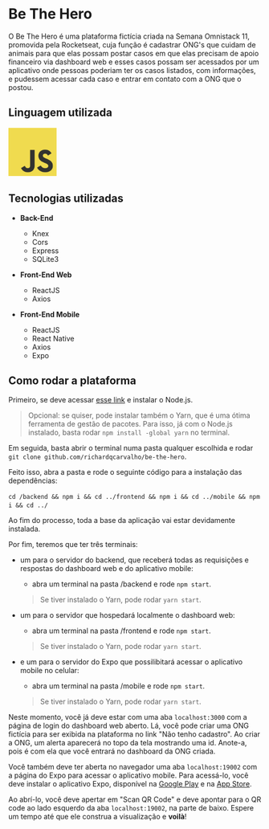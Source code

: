 # Be The Hero

O Be The Hero é uma plataforma fictícia criada na Semana Omnistack 11, promovida pela Rocketseat, cuja função é cadastrar ONG's que cuidam de animais para que elas possam postar casos em que elas precisam de apoio financeiro via dashboard web e esses casos possam ser acessados por um aplicativo onde pessoas poderiam ter os casos listados, com informações, e pudessem acessar cada caso e entrar em contato com a ONG que o postou.

## Linguagem utilizada

<img src="https://raw.githubusercontent.com/voodootikigod/logo.js/master/js.png" width="96">

## Tecnologias utilizadas

- **Back-End**
  - Knex
  - Cors
  - Express
  - SQLite3
  
- **Front-End Web**
  - ReactJS
  - Axios
  
- **Front-End Mobile**
  - ReactJS
  - React Native
  - Axios
  - Expo

## Como rodar a plataforma

Primeiro, se deve acessar [esse link](https://www.nodejs.org) e instalar o Node.js. 
> Opcional: se quiser, pode instalar também o Yarn, que é uma ótima ferramenta de gestão de pacotes. Para isso, já com o Node.js instalado, basta rodar `npm install -global yarn` no terminal.

Em seguida, basta abrir o terminal numa pasta qualquer escolhida e rodar `git clone github.com/richardqcarvalho/be-the-hero`.

Feito isso, abra a pasta e rode o seguinte código para a instalação das dependências:

`cd /backend && npm i && cd ../frontend && npm i && cd ../mobile && npm i && cd ../`

Ao fim do processo, toda a base da aplicação vai estar devidamente instalada.

Por fim, teremos que ter três terminais:

 - um para o servidor do backend, que receberá todas as requisições e respostas do dashboard web e do aplicativo mobile:
    - abra um terminal na pasta /backend e rode `npm start`. 
    > Se tiver instalado o Yarn, pode rodar `yarn start`.
    
 - um para o servidor que hospedará localmente o dashboard web:
    - abra um terminal na pasta /frontend e rode `npm start`. 
    > Se tiver instalado o Yarn, pode rodar `yarn start`.
    
 - e um para o servidor do Expo que possilibitará acessar o aplicativo mobile no celular:
    - abra um terminal na pasta /mobile e rode `npm start`. 
    > Se tiver instalado o Yarn, pode rodar `yarn start`.
  
Neste momento, você já deve estar com uma aba `localhost:3000` com a página de login do dashboard web aberto. Lá, você pode criar uma ONG fictícia para ser exibida na plataforma no link "Não tenho cadastro". Ao criar a ONG, um alerta aparecerá no topo da tela mostrando uma id. Anote-a, pois é com ela que você entrará no dashboard da ONG criada.

Você também deve ter aberta no navegador uma aba `localhost:19002` com a página do Expo para acessar o aplicativo mobile. Para acessá-lo, você deve instalar o aplicativo Expo, disponível na [Google Play](https://play.google.com/store/apps/details?id=host.exp.exponent&hl=en) e na [App Store](https://apps.apple.com/us/app/expo-client/id982107779).

Ao abrí-lo, você deve apertar em "Scan QR Code" e deve apontar para o QR code ao lado esquerdo da aba `localhost:19002`, na parte de baixo. Espere um tempo até que ele construa a visualização e **voilà**!

